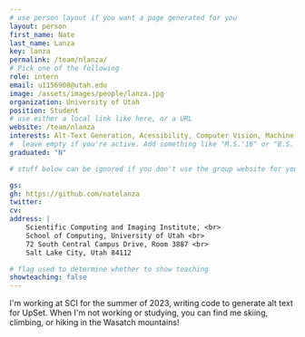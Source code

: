 ```yaml
---
# use person layout if you want a page generated for you
layout: person
first_name: Nate
last_name: Lanza
key: lanza
permalink: /team/nlanza/
# Pick one of the following
role: intern
email: u1156908@utah.edu
image: /assets/images/people/lanza.jpg
organization: University of Utah
position: Student
# use either a local link like here, or a URL
website: /team/nlanza
interests: Alt-Text Generation, Acessibility, Computer Vision, Machine Learning
#  leave empty if you're active. Add something like "M.S.'16" or "B.S.'17" if you got a degree while at VDL. Add "N" if you left VDS before you got a degree.
graduated: "N"

# stuff below can be ignored if you don't use the group website for your private website

gs: 
gh: https://github.com/natelanza
twitter: 
cv: 
address: |
    Scientific Computing and Imaging Institute, <br>
    School of Computing, University of Utah <br>
    72 South Central Campus Drive, Room 3887 <br>
    Salt Lake City, Utah 84112

# flag used to determine whether to show teaching
showteaching: false
---
```

I'm working at SCI for the summer of 2023, writing code to generate alt text for UpSet. When I'm not working or studying, you can find me skiing, climbing, or hiking in the Wasatch mountains!